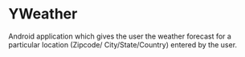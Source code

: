 YWeather
========

Android application which gives the user the weather forecast for a particular location (Zipcode/ City/State/Country) entered by the user.
